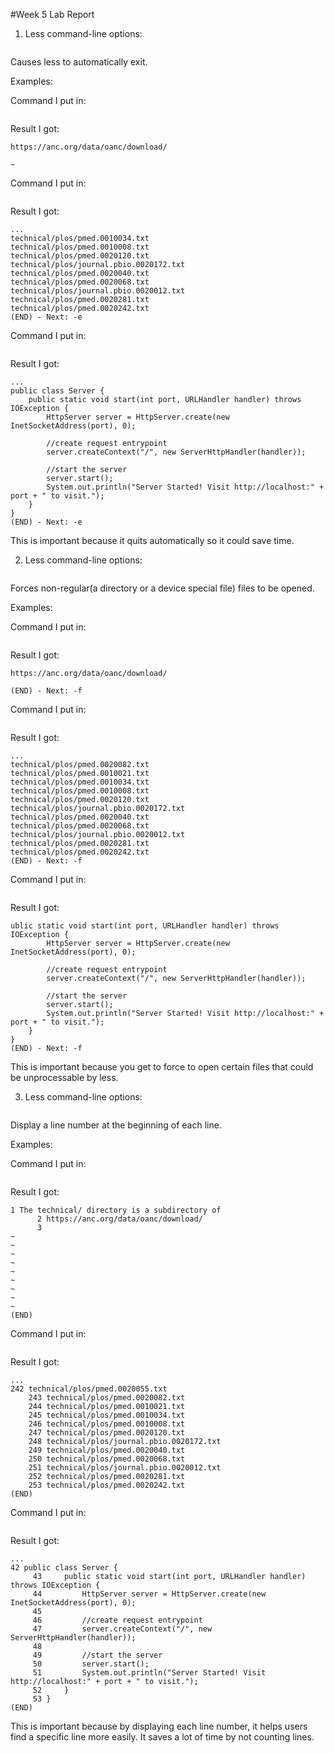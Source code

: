 #Week 5 Lab Report


1. Less command-line options:
```-E or --QUIT-AT-EOF
 ```

Causes less to automatically exit.

Examples:

Command I put in:
```(base) apple@dagedademacbook docsearch % less README.md -e
```

Result I got:
```The technical/ directory is a subdirectory of
https://anc.org/data/oanc/download/

~
```

Command I put in:
```(base) apple@dagedademacbook docsearch % less find-results.txt -e 
```

Result I got:

```
...
technical/plos/pmed.0010034.txt
technical/plos/pmed.0010008.txt
technical/plos/pmed.0020120.txt
technical/plos/journal.pbio.0020172.txt
technical/plos/pmed.0020040.txt
technical/plos/pmed.0020068.txt
technical/plos/journal.pbio.0020012.txt
technical/plos/pmed.0020281.txt
technical/plos/pmed.0020242.txt
(END) - Next: -e
```

Command I put in:
```(base) apple@dagedademacbook docsearch % less Server.java -e 
```

Result I got:
```
...
public class Server {
    public static void start(int port, URLHandler handler) throws IOException {
        HttpServer server = HttpServer.create(new InetSocketAddress(port), 0);

        //create request entrypoint
        server.createContext("/", new ServerHttpHandler(handler));

        //start the server
        server.start();
        System.out.println("Server Started! Visit http://localhost:" + port + " to visit.");
    }
}
(END) - Next: -e
```

This is important because it quits automatically so it could save time.

2. Less command-line options: 
```-f or --force
```

Forces non-regular(a directory or a device special file) files to be opened.   

Examples:

Command I put in:
```(base) apple@dagedademacbook docsearch % less README.md -f
```

Result I got:
```The technical/ directory is a subdirectory of
https://anc.org/data/oanc/download/

(END) - Next: -f
```

Command I put in:
```(base) apple@dagedademacbook docsearch % less find-results.txt -f 
```

Result I got:
```
...
technical/plos/pmed.0020082.txt
technical/plos/pmed.0010021.txt
technical/plos/pmed.0010034.txt
technical/plos/pmed.0010008.txt
technical/plos/pmed.0020120.txt
technical/plos/journal.pbio.0020172.txt
technical/plos/pmed.0020040.txt
technical/plos/pmed.0020068.txt
technical/plos/journal.pbio.0020012.txt
technical/plos/pmed.0020281.txt
technical/plos/pmed.0020242.txt
(END) - Next: -f
```

Command I put in:
```(base) apple@dagedademacbook docsearch % less Server.java -f 
```

Result I got:
```
ublic static void start(int port, URLHandler handler) throws IOException {
        HttpServer server = HttpServer.create(new InetSocketAddress(port), 0);

        //create request entrypoint
        server.createContext("/", new ServerHttpHandler(handler));

        //start the server
        server.start();
        System.out.println("Server Started! Visit http://localhost:" + port + " to visit.");
    }
}
(END) - Next: -f
```

This is important because you get to force to open certain files that could be unprocessable by less.

3. Less command-line options: 
```--N or --LINE-NUMBERS
```

Display a line number at the beginning of each line.

Examples:

Command I put in:
```(base) apple@dagedademacbook docsearch % less -N README.md 
```

Result I got:
```
1 The technical/ directory is a subdirectory of
      2 https://anc.org/data/oanc/download/
      3 
~
~
~
~
~
~
~
~
~
(END)
``` 

Command I put in:
```(base) apple@dagedademacbook docsearch % less -N find-results.txt 
```

Result I got:
``` 
...
242 technical/plos/pmed.0020055.txt
    243 technical/plos/pmed.0020082.txt
    244 technical/plos/pmed.0010021.txt
    245 technical/plos/pmed.0010034.txt
    246 technical/plos/pmed.0010008.txt
    247 technical/plos/pmed.0020120.txt
    248 technical/plos/journal.pbio.0020172.txt
    249 technical/plos/pmed.0020040.txt
    250 technical/plos/pmed.0020068.txt
    251 technical/plos/journal.pbio.0020012.txt
    252 technical/plos/pmed.0020281.txt
    253 technical/plos/pmed.0020242.txt
(END)
```

Command I put in:
```(base) apple@dagedademacbook docsearch % less -N Server.java 
```

Result I got:
``` 
...
42 public class Server {
     43     public static void start(int port, URLHandler handler) throws IOException {
     44         HttpServer server = HttpServer.create(new InetSocketAddress(port), 0);
     45 
     46         //create request entrypoint
     47         server.createContext("/", new ServerHttpHandler(handler));
     48 
     49         //start the server
     50         server.start();
     51         System.out.println("Server Started! Visit http://localhost:" + port + " to visit.");
     52     }
     53 }
(END)
```


This is important because by displaying each line number, it helps users find a specific line more easily. It saves a lot of time by not
counting lines. 
